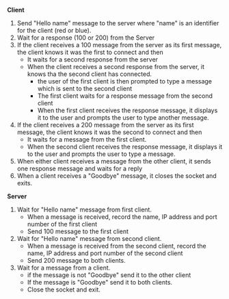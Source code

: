 **Client**

1.  Send "Hello name" message to the server where "name" is an identifier for the client (red or blue).
2.  Wait for a response (100 or 200) from the Server
3.  If the client receives a 100 message from the server as its first message, the client knows it was the first to connect and then
    *  It waits for a second response from the server
    *  When the client receives a second response from the server, it knows tha the second client has connected.
        * the user of the first client is then prompted to type a message which is sent to the second client
        * The first client waits for a response message from the second client
        * When the first client receives the response message, it displays it to the user and prompts the user to type another message.
4.  If the client receives a 200 message from the server as its first message, the client knows it was the second to connect and then
    *  It waits for a message from the first client.
    * When the second client receives the response message, it displays it to the user and prompts the user to type a message.
5.  When either client receives a message from the other client, it sends one response message and waits for a reply
6.  When a client receives a "Goodbye" message, it closes the socket and exits.


**Server**

1.  Wait for "Hello name" message from first client.
    *  When a message is received, record the name, IP address and port number of the first client
    *  Send 100 message to the first client
2.  Wait for "Hello name" message from second client.
    *  When a message is received from the second client, record the name, IP address and port number of the second client
    *  Send 200 message to both clients.
3.  Wait for a message from a client.
    *  if the message is not "Goodbye" send it to the other client
    *  If the message is "Goodbye" send it to both clients.
    *  Close the socket and exit.
